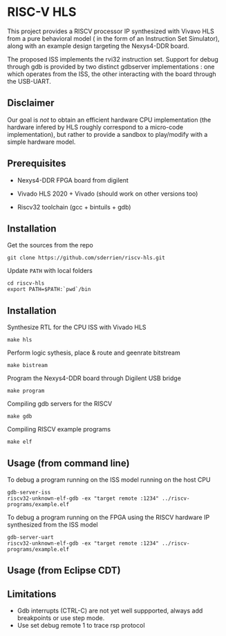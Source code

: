 RISC-V HLS  
================

This project provides a RISCV processor IP synthesized with Vivavo HLS from a pure behavioral model (
in the form of an Instruction Set Simulator), along with an example design targeting the Nexys4-DDR board.

The proposed ISS implements the rvi32 instruction set. Support for debug through gdb is provided
by two distinct gdbserver implementations : one which operates from the ISS, the other interacting with 
the board through the USB-UART.
 

Disclaimer
----------

Our goal is *not* to obtain an efficient hardware CPU implementation (the hardware infered by HLS roughly correspond to a 
micro-code implementation), but rather to provide a sandbox to play/modify with a simple hardware model.
  

Prerequisites
-------------


- Nexys4-DDR FPGA board from digilent

- Vivado HLS 2020 + Vivado (should work on other versions too)
 
- Riscv32 toolchain (gcc + bintuils + gdb)


Installation
------------

Get the sources from the repo

	git clone https://github.com/sderrien/riscv-hls.git
 
Update `PATH` with local folders 

	cd riscv-hls
	export PATH=$PATH:`pwd`/bin
 
Installation
------------


Synthesize RTL for the CPU ISS with Vivado HLS

	make hls

Perform logic sythesis, place & route and geenrate bitstream

	make bistream

Program the Nexys4-DDR board through Digilent USB bridge  

	make program 

Compiling gdb servers for the RISCV  

	make gdb 
	
Compiling RISCV example programs 

	make elf 


Usage (from command line) 
-------------------------

To debug a program running on the ISS model running on the host CPU
	
	gdb-server-iss
	riscv32-unknown-elf-gdb -ex "target remote :1234" ../riscv-programs/example.elf

To debug a program running on the FPGA using the RISCV hardware IP synthesized from the ISS model

	gdb-server-uart 
	riscv32-unknown-elf-gdb -ex "target remote :1234" ../riscv-programs/example.elf


Usage (from Eclipse CDT) 
-------------------------



Limitations 
----------

- Gdb interrupts (CTRL-C) are not yet well suppported, always add breakpoints or use step mode.
- Use set debug remote 1 to trace rsp protocol




